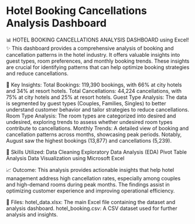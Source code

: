 # Hotel Booking Cancellations Analysis Dashboard

📊 HOTEL BOOKING CANCELLATIONS ANALYSIS DASHBOARD using Excel! ✨
This dashboard provides a comprehensive analysis of booking and cancellation patterns in the hotel industry. It offers valuable insights into guest types, room preferences, and monthly booking trends. These insights are crucial for identifying patterns that can help optimize booking strategies and reduce cancellations.

🔹 Key Insights:
Total Bookings: 119,390 bookings, with 66% at city hotels and 34% at resort hotels.
Total Cancellations: 44,224 cancellations, with 75% at city hotels and 25% at resort hotels.
Guest Type Analysis: The data is segmented by guest types (Couples, Families, Singles) to better understand customer behavior and tailor strategies to reduce cancellations.
Room Type Analysis: The room types are categorized into desired and undesired, exploring trends to assess whether undesired room types contribute to cancellations.
Monthly Trends: A detailed view of booking and cancellation patterns across months, showcasing peak periods. Notably, August saw the highest bookings (13,877) and cancellations (5,239).

🔧 Skills Utilized:
Data Cleaning
Exploratory Data Analysis (EDA)
Pivot Table Analysis
Data Visualization using Microsoft Excel

📈 Outcome:
This analysis provides actionable insights that help hotel management address high cancellation rates, especially among couples and high-demand rooms during peak months. The findings assist in optimizing customer experience and improving operational efficiency.

📂 Files:
hotel_data.xlsx: The main Excel file containing the dataset and analysis dashboard.
hotel_booking.csv: A CSV dataset used for further analysis and insights.
